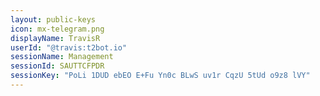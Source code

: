```yaml
---
layout: public-keys
icon: mx-telegram.png
displayName: TravisR
userId: "@travis:t2bot.io"
sessionName: Management
sessionId: SAUTTCFPDR
sessionKey: "PoLi 1DUD ebEO E+Fu Yn0c BLwS uv1r CqzU 5tUd o9z8 lVY"
---
```

